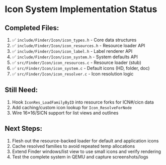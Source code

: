 # Icon System Implementation Status

## Completed Files:
1. ✅ `include/Finder/Icon/icon_types.h` - Core data structures
2. ✅ `include/Finder/Icon/icon_resources.h` - Resource loader API
3. ✅ `include/Finder/Icon/icon_label.h` - Label renderer API
4. ✅ `include/Finder/Icon/icon_system.h` - System defaults API
5. ✅ `src/Finder/Icon/icon_resources.c` - Resource loader (stub)
6. ✅ `src/Finder/Icon/icon_system.c` - Default icons (HD, folder, doc)
7. ✅ `src/Finder/Icon/icon_resolver.c` - Icon resolution logic

## Still Need:
1. Hook `IconRes_LoadFamilyByID` into resource forks for ICN#/cicn data
2. Add caching/custom icon lookup for `Icon_ResolveForNode`
3. Wire 16×16/SICN support for list views and outlines

## Next Steps:
1. Flesh out the resource-backed loader for default and application icons
2. Cache resolved families to avoid repeated temp allocations
3. Extend Finder windows/list view to use small icons and verify rendering
4. Test the complete system in QEMU and capture screenshots/logs
